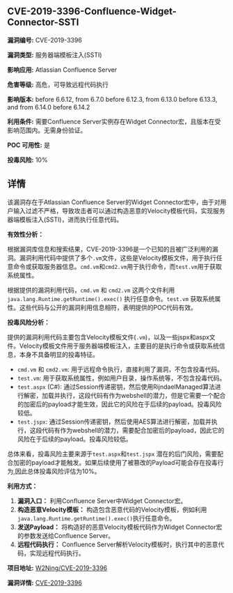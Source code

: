 ## CVE-2019-3396-Confluence-Widget-Connector-SSTI

**漏洞编号:** CVE-2019-3396

**漏洞类型:** 服务器端模板注入(SSTI)

**影响应用:** Atlassian Confluence Server

**危害等级:** 高危，可导致远程代码执行

**影响版本:** before 6.6.12, from 6.7.0 before 6.12.3, from 6.13.0 before 6.13.3, and from 6.14.0 before 6.14.2

**利用条件:** 需要Confluence Server实例存在Widget Connector宏，且版本在受影响范围内。无需身份验证。

**POC 可用性:** 是

**投毒风险:** 10%

## 详情

该漏洞存在于Atlassian Confluence Server的Widget Connector宏中，由于对用户输入过滤不严格，导致攻击者可以通过构造恶意的Velocity模板代码，实现服务器端模板注入(SSTI)，进而执行任意代码。

**有效性分析：**

根据漏洞库信息和搜索结果，CVE-2019-3396是一个已知的且被广泛利用的漏洞。漏洞利用代码中提供了多个`.vm`文件，这些是Velocity模板文件，用于执行任意命令或获取服务器信息。`cmd.vm`和`cmd2.vm`用于执行命令，而`test.vm`用于获取系统属性。

根据提供的漏洞利用代码，`cmd.vm` 和 `cmd2.vm` 这两个文件利用 `java.lang.Runtime.getRuntime().exec()` 执行任意命令。`test.vm` 获取系统属性。这些代码与公开的漏洞利用信息相符，表明提供的POC代码有效。

**投毒风险分析：**

提供的漏洞利用代码主要包含Velocity模板文件(`.vm`)，以及一些jspx和aspx文件。Velocity模板文件用于服务器端模板注入，主要目的是执行命令或获取系统信息，本身不具备明显的投毒特征。
*   `cmd.vm` 和 `cmd2.vm`: 用于远程命令执行，直接利用了漏洞，不包含投毒代码。
*   `test.vm`: 用于获取系统属性，例如用户目录，操作系统等，不包含投毒代码。
*   `test.aspx` (C#): 通过Session传递密钥，然后使用RijndaelManaged算法进行解密，加载并执行，这段代码有作为webshell的潜力，但是它需要一个配合的加密后的payload才能生效，因此它的风险在于后续的payload。投毒风险较低。
*   `test.jspx`: 通过Session传递密钥，然后使用AES算法进行解密，加载并执行，这段代码有作为webshell的潜力，需要配合加密后的payload，因此它的风险在于后续的payload。投毒风险较低。

总体来看，投毒风险主要来源于`test.aspx`和`test.jspx` 潜在的后门风险，需要配合加密的payload才能触发。如果后续使用了被篡改的Payload可能会存在投毒行为,因此总体投毒风险评估为10%。

**利用方式：**

1.  **漏洞入口：**  利用Confluence Server中Widget Connector宏。
2.  **构造恶意Velocity模板：**  构造包含恶意代码的Velocity模板，例如利用`java.lang.Runtime.getRuntime().exec()`执行任意命令。
3.  **发送Payload：**  将构造好的恶意Velocity模板代码作为Widget Connector宏的参数发送给Confluence Server。
4.  **远程代码执行：**  Confluence Server解析Velocity模板时，执行其中的恶意代码，实现远程代码执行。

**项目地址:** [W2Ning/CVE-2019-3396](https://github.com/W2Ning/CVE-2019-3396)

**漏洞详情:** [CVE-2019-3396](https://nvd.nist.gov/vuln/detail/CVE-2019-3396)